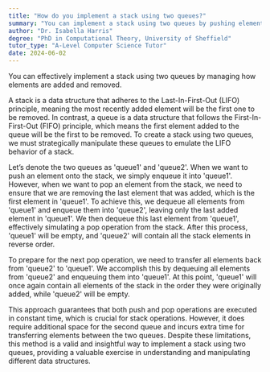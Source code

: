 ```yaml
---
title: "How do you implement a stack using two queues?"
summary: "You can implement a stack using two queues by pushing elements into one queue and popping them from another."
author: "Dr. Isabella Harris"
degree: "PhD in Computational Theory, University of Sheffield"
tutor_type: "A-Level Computer Science Tutor"
date: 2024-06-02
---
```


You can effectively implement a stack using two queues by managing how elements are added and removed. 

A stack is a data structure that adheres to the Last-In-First-Out (LIFO) principle, meaning the most recently added element will be the first one to be removed. In contrast, a queue is a data structure that follows the First-In-First-Out (FIFO) principle, which means the first element added to the queue will be the first to be removed. To create a stack using two queues, we must strategically manipulate these queues to emulate the LIFO behavior of a stack.

Let’s denote the two queues as 'queue1' and 'queue2'. When we want to push an element onto the stack, we simply enqueue it into 'queue1'. However, when we want to pop an element from the stack, we need to ensure that we are removing the last element that was added, which is the first element in 'queue1'. To achieve this, we dequeue all elements from 'queue1' and enqueue them into 'queue2', leaving only the last added element in 'queue1'. We then dequeue this last element from 'queue1', effectively simulating a pop operation from the stack. After this process, 'queue1' will be empty, and 'queue2' will contain all the stack elements in reverse order.

To prepare for the next pop operation, we need to transfer all elements back from 'queue2' to 'queue1'. We accomplish this by dequeuing all elements from 'queue2' and enqueuing them into 'queue1'. At this point, 'queue1' will once again contain all elements of the stack in the order they were originally added, while 'queue2' will be empty.

This approach guarantees that both push and pop operations are executed in constant time, which is crucial for stack operations. However, it does require additional space for the second queue and incurs extra time for transferring elements between the two queues. Despite these limitations, this method is a valid and insightful way to implement a stack using two queues, providing a valuable exercise in understanding and manipulating different data structures.
    